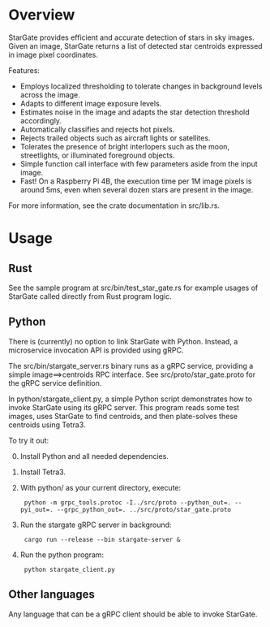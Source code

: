 # Overview

StarGate provides efficient and accurate detection of stars in sky images.
Given an image, StarGate returns a list of detected star centroids expressed
in image pixel coordinates.

Features:

* Employs localized thresholding to tolerate changes in background levels
  across the image.
* Adapts to different image exposure levels.
* Estimates noise in the image and adapts the star detection threshold
  accordingly.
* Automatically classifies and rejects hot pixels.
* Rejects trailed objects such as aircraft lights or satellites.
* Tolerates the presence of bright interlopers such as the moon, streetlights,
  or illuminated foreground objects.
* Simple function call interface with few parameters aside from the input
  image.
* Fast! On a Raspberry Pi 4B, the execution time per 1M image pixels is
  around 5ms, even when several dozen stars are present in the image.

For more information, see the crate documentation in src/lib.rs.

# Usage

## Rust

See the sample program at src/bin/test_star_gate.rs for example usages of
StarGate called directly from Rust program logic.

## Python

There is (currently) no option to link StarGate with Python. Instead, a
microservice invocation API is provided using gRPC.

The src/bin/stargate_server.rs binary runs as a gRPC service, providing a simple
image==>centroids RPC interface. See src/proto/star_gate.proto for the gRPC
service definition.

In python/stargate_client.py, a simple Python script demonstrates how to invoke
StarGate using its gRPC server. This program reads some test images, uses
StarGate to find centroids, and then plate-solves these centroids using Tetra3.

To try it out:

0. Install Python and all needed dependencies.
1. Install Tetra3.
2. With python/ as your current directory, execute:

        python -m grpc_tools.protoc -I../src/proto --python_out=. --pyi_out=. --grpc_python_out=. ../src/proto/star_gate.proto
3. Run the stargate gRPC server in background:

        cargo run --release --bin stargate-server &
4. Run the python program:

        python stargate_client.py
## Other languages

Any language that can be a gRPC client should be able to invoke StarGate.
